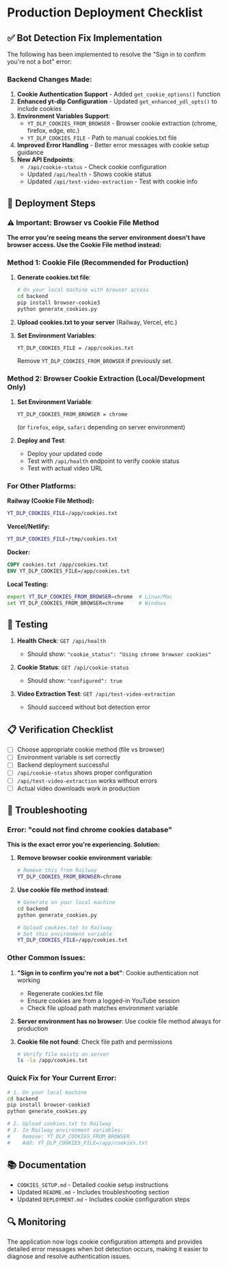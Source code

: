 # Production Deployment Checklist

## ✅ Bot Detection Fix Implementation

The following has been implemented to resolve the "Sign in to confirm you're not a bot" error:

### Backend Changes Made:

1. **Cookie Authentication Support** - Added `get_cookie_options()` function
2. **Enhanced yt-dlp Configuration** - Updated `get_enhanced_ydl_opts()` to include cookies
3. **Environment Variables Support**:
   - `YT_DLP_COOKIES_FROM_BROWSER` - Browser cookie extraction (chrome, firefox, edge, etc.)
   - `YT_DLP_COOKIES_FILE` - Path to manual cookies.txt file
4. **Improved Error Handling** - Better error messages with cookie setup guidance
5. **New API Endpoints**:
   - `/api/cookie-status` - Check cookie configuration
   - Updated `/api/health` - Shows cookie status
   - Updated `/api/test-video-extraction` - Test with cookie info

## 🚀 Deployment Steps

### ⚠️ Important: Browser vs Cookie File Method

**The error you're seeing means the server environment doesn't have browser access. Use the Cookie File method instead:**

### Method 1: Cookie File (Recommended for Production)

1. **Generate cookies.txt file**:

   ```bash
   # On your local machine with browser access
   cd backend
   pip install browser-cookie3
   python generate_cookies.py
   ```

2. **Upload cookies.txt to your server** (Railway, Vercel, etc.)

3. **Set Environment Variables**:

   ```
   YT_DLP_COOKIES_FILE = /app/cookies.txt
   ```

   Remove `YT_DLP_COOKIES_FROM_BROWSER` if previously set.

### Method 2: Browser Cookie Extraction (Local/Development Only)

1. **Set Environment Variable**:

   ```
   YT_DLP_COOKIES_FROM_BROWSER = chrome
   ```

   (or `firefox`, `edge`, `safari` depending on server environment)

2. **Deploy and Test**:
   - Deploy your updated code
   - Test with `/api/health` endpoint to verify cookie status
   - Test with actual video URL

### For Other Platforms:

**Railway (Cookie File Method):**

```bash
YT_DLP_COOKIES_FILE=/app/cookies.txt
```

**Vercel/Netlify:**

```bash
YT_DLP_COOKIES_FILE=/tmp/cookies.txt
```

**Docker:**

```dockerfile
COPY cookies.txt /app/cookies.txt
ENV YT_DLP_COOKIES_FILE=/app/cookies.txt
```

**Local Testing:**

```bash
export YT_DLP_COOKIES_FROM_BROWSER=chrome  # Linux/Mac
set YT_DLP_COOKIES_FROM_BROWSER=chrome     # Windows
```

## 🧪 Testing

1. **Health Check**: `GET /api/health`

   - Should show: `"cookie_status": "Using chrome browser cookies"`

2. **Cookie Status**: `GET /api/cookie-status`

   - Should show: `"configured": true`

3. **Video Extraction Test**: `GET /api/test-video-extraction`
   - Should succeed without bot detection error

## 📋 Verification Checklist

- [ ] Choose appropriate cookie method (file vs browser)
- [ ] Environment variable is set correctly
- [ ] Backend deployment successful
- [ ] `/api/cookie-status` shows proper configuration
- [ ] `/api/test-video-extraction` works without errors
- [ ] Actual video downloads work in production

## 🔧 Troubleshooting

### Error: "could not find chrome cookies database"

**This is the exact error you're experiencing. Solution:**

1. **Remove browser cookie environment variable**:

   ```bash
   # Remove this from Railway
   YT_DLP_COOKIES_FROM_BROWSER=chrome
   ```

2. **Use cookie file method instead**:

   ```bash
   # Generate on your local machine
   cd backend
   python generate_cookies.py

   # Upload cookies.txt to Railway
   # Set this environment variable
   YT_DLP_COOKIES_FILE=/app/cookies.txt
   ```

### Other Common Issues:

1. **"Sign in to confirm you're not a bot"**: Cookie authentication not working

   - Regenerate cookies.txt file
   - Ensure cookies are from a logged-in YouTube session
   - Check file upload path matches environment variable

2. **Server environment has no browser**: Use cookie file method always for production

3. **Cookie file not found**: Check file path and permissions
   ```bash
   # Verify file exists on server
   ls -la /app/cookies.txt
   ```

### Quick Fix for Your Current Error:

```bash
# 1. On your local machine
cd backend
pip install browser-cookie3
python generate_cookies.py

# 2. Upload cookies.txt to Railway
# 3. In Railway environment variables:
#    Remove: YT_DLP_COOKIES_FROM_BROWSER
#    Add: YT_DLP_COOKIES_FILE=/app/cookies.txt
```

## 📚 Documentation

- `COOKIES_SETUP.md` - Detailed cookie setup instructions
- Updated `README.md` - Includes troubleshooting section
- Updated `DEPLOYMENT.md` - Includes cookie configuration steps

## 🔍 Monitoring

The application now logs cookie configuration attempts and provides detailed error messages when bot detection occurs, making it easier to diagnose and resolve authentication issues.
